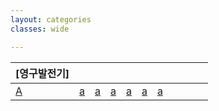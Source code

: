 ```yaml
---
layout: categories
classes: wide

---
```



|[영구발전기]|  |    |   |   |    |   |    |   |   |    |
| :--- | :--- | :--- | :--- | :--- | :--- | :--- | :--- | :--- | :--- | :--- |
| [A](https://www.youtube.com/@MrInnovative/videos) | [a](https://www.youtube.com/@Multi.Electric/videos) | [a](https://www.youtube.com/@kinghomemade/videos) | [a](https://www.youtube.com/@TheCrazyChannel_es) | [a](https://www.youtube.com/@thelibertyengineproject7966/videos) | [a](https://www.youtube.com/@KerimAkarpat/videos) | [a](https://www.youtube.com/watch?v=v46NmQ1YCqg) | []() | []() | []() | []() |


